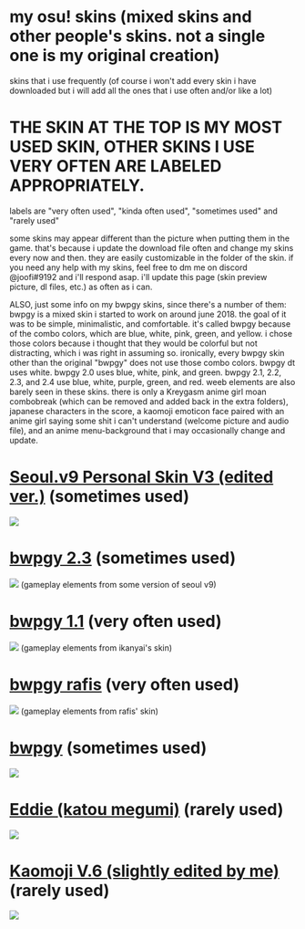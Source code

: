 # my osu! skins (mixed skins and other people's skins. not a single one is my original creation)
skins that i use frequently (of course i won't add every skin i have downloaded but i will add all the ones that i use often and/or like a lot)

# THE SKIN AT THE TOP IS MY MOST USED SKIN, OTHER SKINS I USE VERY OFTEN ARE LABELED APPROPRIATELY.

labels are "very often used", "kinda often used", "sometimes used" and "rarely used"

some skins may appear different than the picture when putting them in the game. that's because i update the download file often and change my skins every now and then. they are easily customizable in the folder of the skin. if you need any help with my skins, feel free to dm me on discord @joofi#9192 and i'll respond asap. i'll update this page (skin preview picture, dl files, etc.) as often as i can.

ALSO, just some info on my bwpgy skins, since there's a number of them: bwpgy is a mixed skin i started to work on around june 2018. the goal of it was to be simple, minimalistic, and comfortable. it's called bwpgy because of the combo colors, which are blue, white, pink, green, and yellow. i chose those colors because i thought that they would be colorful but not distracting, which i was right in assuming so. ironically, every bwpgy skin other than the original "bwpgy" does not use those combo colors. bwpgy dt uses white. bwpgy 2.0 uses blue, white, pink, and green. bwpgy 2.1, 2.2, 2.3, and 2.4 use blue, white, purple, green, and red. weeb elements are also barely seen in these skins. there is only a Kreygasm anime girl moan combobreak (which can be removed and added back in the extra folders), japanese characters in the score, a kaomoji emoticon face paired with an anime girl saying some shit i can't understand (welcome picture and audio file), and an anime menu-background that i may occasionally change and update.

 # [Seoul.v9 Personal Skin V3 (edited ver.)](https://joofi.s-ul.eu/EnCLB4td) (sometimes used)
![](https://osu.ppy.sh/ss/11928910)

# [bwpgy 2.3](https://joofi.s-ul.eu/4NgUFUeI) (sometimes used)
![](https://osu.ppy.sh/ss/11928924)
(gameplay elements from some version of seoul v9)

# [bwpgy 1.1](https://joofi.s-ul.eu/K72IAN8v) (very often used)
![](https://osu.ppy.sh/ss/11944843)
(gameplay elements from ikanyai's skin)

# [bwpgy rafis](https://joofi.s-ul.eu/REfN8L0V) (very often used)
![](https://osu.ppy.sh/ss/11963284)
(gameplay elements from rafis' skin)

# [bwpgy](https://joofi.s-ul.eu/NQcKY26W) (sometimes used)
![](https://osu.ppy.sh/ss/11929068)

# [Eddie (katou megumi)](https://joofi.s-ul.eu/LmSUTJWX) (rarely used)
![](https://osu.ppy.sh/ss/11929041)

# [Kaomoji V.6 (slightly edited by me)](https://joofi.s-ul.eu/MBWFWal5) (rarely used)
![](https://osu.ppy.sh/ss/11928991)
